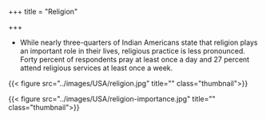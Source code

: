 +++
title = "Religion"

+++
- While nearly three-quarters of Indian Americans state that religion plays an important role in their lives, religious practice is less pronounced. Forty percent of respondents pray at least once a day and 27 percent attend religious services at least once a week.

{{< figure src="../images/USA/religion.jpg" title="" class="thumbnail">}}

{{< figure src="../images/USA/religion-importance.jpg" title="" class="thumbnail">}}

